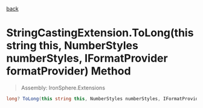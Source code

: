 ﻿

[back](/IronSphere.Extensions/types/StringCastingExtension)

# StringCastingExtension.ToLong(this string this, NumberStyles numberStyles, IFormatProvider formatProvider) Method

> Assembly: IronSphere.Extensions

```csharp
long? ToLong(this string this, NumberStyles numberStyles, IFormatProvider formatProvider)
```



 